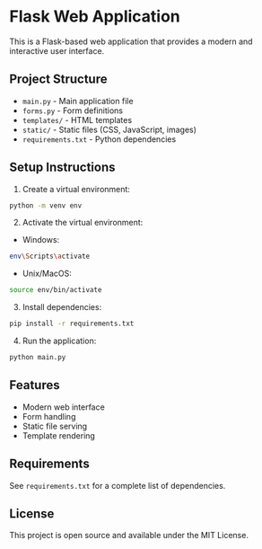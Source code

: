 # Flask Web Application

This is a Flask-based web application that provides a modern and interactive user interface.

## Project Structure

- `main.py` - Main application file
- `forms.py` - Form definitions
- `templates/` - HTML templates
- `static/` - Static files (CSS, JavaScript, images)
- `requirements.txt` - Python dependencies

## Setup Instructions

1. Create a virtual environment:
```bash
python -m venv env
```

2. Activate the virtual environment:
- Windows:
```bash
env\Scripts\activate
```
- Unix/MacOS:
```bash
source env/bin/activate
```

3. Install dependencies:
```bash
pip install -r requirements.txt
```

4. Run the application:
```bash
python main.py
```

## Features

- Modern web interface
- Form handling
- Static file serving
- Template rendering

## Requirements

See `requirements.txt` for a complete list of dependencies.

## License

This project is open source and available under the MIT License. 